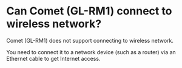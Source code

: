 # Can Comet (GL-RM1) connect to wireless network?

Comet (GL-RM1) does not support connecting to wireless network. 

You need to connect it to a network device (such as a router) via an Ethernet cable to get Internet access.
